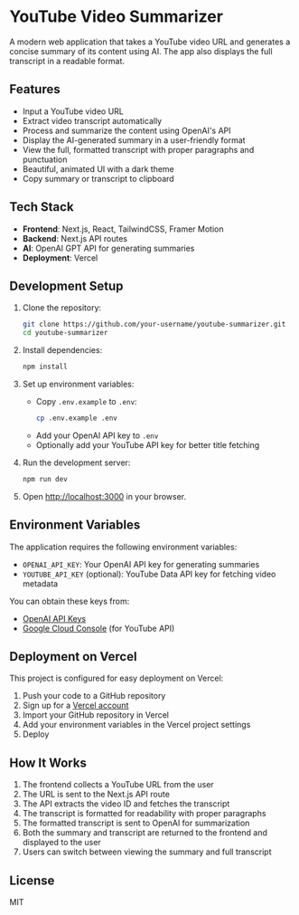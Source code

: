 # YouTube Video Summarizer

A modern web application that takes a YouTube video URL and generates a concise summary of its content using AI. The app also displays the full transcript in a readable format.

## Features

- Input a YouTube video URL
- Extract video transcript automatically
- Process and summarize the content using OpenAI's API
- Display the AI-generated summary in a user-friendly format
- View the full, formatted transcript with proper paragraphs and punctuation
- Beautiful, animated UI with a dark theme
- Copy summary or transcript to clipboard

## Tech Stack

- **Frontend**: Next.js, React, TailwindCSS, Framer Motion
- **Backend**: Next.js API routes
- **AI**: OpenAI GPT API for generating summaries
- **Deployment**: Vercel

## Development Setup

1. Clone the repository:
   ```bash
   git clone https://github.com/your-username/youtube-summarizer.git
   cd youtube-summarizer
   ```

2. Install dependencies:
   ```bash
   npm install
   ```

3. Set up environment variables:
   - Copy `.env.example` to `.env`:
     ```bash
     cp .env.example .env
     ```
   - Add your OpenAI API key to `.env`
   - Optionally add your YouTube API key for better title fetching

4. Run the development server:
   ```bash
   npm run dev
   ```

5. Open [http://localhost:3000](http://localhost:3000) in your browser.

## Environment Variables

The application requires the following environment variables:

- `OPENAI_API_KEY`: Your OpenAI API key for generating summaries
- `YOUTUBE_API_KEY` (optional): YouTube Data API key for fetching video metadata

You can obtain these keys from:
- [OpenAI API Keys](https://platform.openai.com/api-keys)
- [Google Cloud Console](https://console.cloud.google.com/) (for YouTube API)

## Deployment on Vercel

This project is configured for easy deployment on Vercel:

1. Push your code to a GitHub repository
2. Sign up for a [Vercel account](https://vercel.com/)
3. Import your GitHub repository in Vercel
4. Add your environment variables in the Vercel project settings
5. Deploy

## How It Works

1. The frontend collects a YouTube URL from the user
2. The URL is sent to the Next.js API route
3. The API extracts the video ID and fetches the transcript
4. The transcript is formatted for readability with proper paragraphs
5. The formatted transcript is sent to OpenAI for summarization
6. Both the summary and transcript are returned to the frontend and displayed to the user
7. Users can switch between viewing the summary and full transcript

## License

MIT
